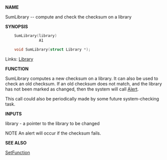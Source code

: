 
**NAME**

SumLibrary -- compute and check the checksum on a library

**SYNOPSIS**

```c
    SumLibrary(library)
               A1

    void SumLibrary(struct Library *);

```
Links: [Library](_OOYC) 

**FUNCTION**

SumLibrary computes a new checksum on a library.  It can also be
used to check an old checksum.  If an old checksum does not match,
and the library has not been marked as changed, then the system
will call [Alert](Alert).

This call could also be periodically made by some future
system-checking task.

**INPUTS**

library - a pointer to the library to be changed

NOTE
An alert will occur if the checksum fails.

**SEE ALSO**

[SetFunction](SetFunction)
